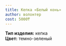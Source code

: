 ```yaml
---
title: Кепка «Белый конь»
author: волонтер
cost: 5000₸
---
```

**Тип изделия:** кепка  
**Цвет:** темно-зеленый  